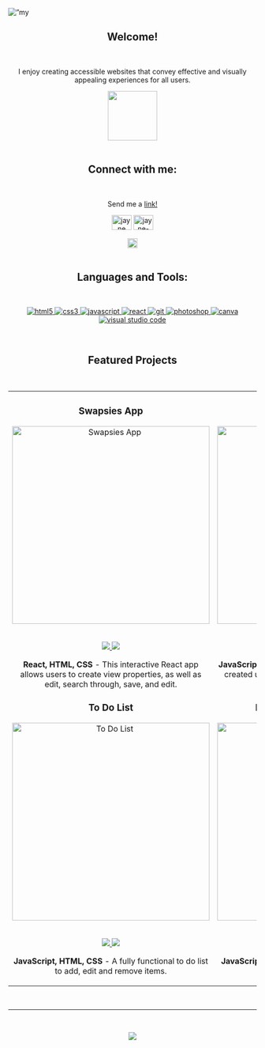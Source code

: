 <p align=”center”>
<img width=”200" height=”200" src="https://user-images.githubusercontent.com/102329836/222019504-9f5a9c48-782e-4b13-bb0c-25465375db29.png" alt=”my banner”>
</p>
<h2 align=center>Welcome!</h2>
<br>
<p align="center">I enjoy creating accessible websites that convey effective and visually appealing experiences for all users.</p>
<div id="header" align="center">
  <img src="https://media.giphy.com/media/YULPJoecGetvtOm1H0/giphy.gif" width="100"/>
</div>
<br>
<h2 align="center">Connect with me:</h2>
<br>
<p align="center">Send me a <a href="https://linktr.ee/jayneehamilton" rel="noopener noreferrer" target="_blank">link!</a></p>
<div align="center">
<a href="https://www.instagram.com/jayne.create/" rel="noopener noreferrer" target="_blank"><img align="center" src="https://raw.githubusercontent.com/rahuldkjain/github-profile-readme-generator/master/src/images/icons/Social/instagram.svg" alt="jayne gram" height="30" width="40" /></a>
<a href="https://www.linkedin.com/in/jayne-hamilton/" rel="noopener noreferrer" target="_blank"><img align="center" src="https://raw.githubusercontent.com/rahuldkjain/github-profile-readme-generator/master/src/images/icons/Social/linked-in-alt.svg" alt="jayne-hamilton" height="30" width="40" /></a>
<br>
<br>
<a href="https://twitter.com/jayneehamilton" rel="noopener noreferrer" target="_blank"><img align="center" src="https://img.shields.io/twitter/follow/:jayneehamilton.svg?style=social&label=@:jayneehamilton" alt="jayne-hamilton" height="20"  /></a>
<br>
<br>
<h2 align="center">Languages and Tools:</h2>
<br>
<p align="center">
<a href="https://www.w3.org/html/" target="_blank"> <img src="https://img.shields.io/badge/HTML5-E34F26?style=for-the-badge&logo=html5&logoColor=white" alt="html5" /> </a>
<a href="https://www.w3schools.com/css/" target="_blank"> <img src="https://img.shields.io/badge/CSS3-1572B6?style=for-the-badge&logo=css3&logoColor=white" alt="css3" /> </a>
<a href="https://developer.mozilla.org/en-US/docs/Web/JavaScript" target="_blank"> <img src="https://img.shields.io/badge/JavaScript-323330?style=for-the-badge&logo=javascript&logoColor=F7DF1Eg" alt="javascript" </a>
<a href="https://reactjs.org/" target="_blank"> <img src="https://img.shields.io/badge/react-%2320232a.svg?style=for-the-badge&logo=react&logoColor=%2361DAFB" alt="react" </a>
<a href="https://git-scm.com/" target="_blank"> <img src="https://img.shields.io/badge/Git-F05032?style=for-the-badge&logo=git&logoColor=white" alt="git" </a>
<a href="https://www.adobe.com/products/photoshop.html" target="_blank"> <img src="https://img.shields.io/badge/Adobe%20Photoshop-31A8FF?style=for-the-badge&logo=Adobe%20Photoshop&logoColor=black" alt="photoshop" </a>
<a href="https://www.canva.com/" target="_blank"> <img src="https://img.shields.io/badge/Canva-%2300C4CC.svg?&style=for-the-badge&logo=Canva&logoColor=white" alt="canva" /> </a>
<a href="https://code.visualstudio.com/" target="_blank"> <img src="https://img.shields.io/badge/Visual_Studio_Code-0078D4?style=for-the-badge&logo=visual%20studio%20code&logoColor=white" alt="visual studio code" /> </a>
</p>
<br>
<h2 align="center">Featured Projects</h2>
<br>
<div align="center">
<table>
<tr>
<td width="50%">
<h3 align="center">Swapsies App</h3>
<div align="center">
<a href="https://github.com/jayne-hamilton/swapsies" target="_blank"><img src="https://user-images.githubusercontent.com/102329836/222015233-c3b67e3c-0f3a-4abf-8ddc-cd7ebba04c8e.png" width="400" alt="Swapsies App"></a>
<br>
<br>
<p>
<a href="https://github.com/jayne-hamilton/swapsies" target="_blank">
<img src="https://img.shields.io/badge/CODE-ff9?style=for-the-badge&logo=github&logoColor=black">
</a>
<a href="https://github.com/jayne-hamilton/swapsies" target="_blank">
<img src="https://img.shields.io/badge/-website-green?style=for-the-badge&color=d1ed58">
</a>
</p>
<p><strong>React, HTML, CSS</strong> - This interactive React app allows users to create view properties, as well as edit, search through, save, and edit.</p>
<div>                        
<h3 align="center">To Do List</h3>
<div align="center">
<a href="https://github.com/jayne-hamilton/to-do-list" target="_blank"><img src="https://user-images.githubusercontent.com/102329836/222016493-e6fcb8c2-53e7-4fab-83e2-f70e8da3aadb.png" width="400" alt="To Do List"></a>
<br>
<br>
<p>
<a href="https://github.com/jayne-hamilton/to-do-list" target="_blank">
<img src="https://img.shields.io/badge/CODE-28bdbd?style=for-the-badge&logo=github&logoColor=black">
</a>
<a href="https://github.com/jayne-hamilton/to-do-list" target="_blank">
<img src="https://img.shields.io/badge/-website-green?style=for-the-badge&color=ff8d5c">
</a>
</p>
<p><strong>JavaScript, HTML, CSS</strong> - A fully functional to do list to add, edit and remove items.</p>
</div>
</td>
<td width="50%">
<h3 align="center">Portfolio Website</h3>
<div align="center">                                       
<a href="https://portfolio-amber-three-91.vercel.app/"  target="_blank"><img src="https://user-images.githubusercontent.com/102329836/222015336-f68d2109-2f52-49ee-84d6-83d7d45f31a7.png" width="400" alt="Portfolio Website"></a>
<br>
<br>
<p>
<a href="https://github.com/jayne-hamilton/jayne-portfolio" target="_blank">
<img src="https://img.shields.io/badge/CODE-4eb6d0?style=for-the-badge&logo=github&logoColor=black">
</a>
<a href="https://portfolio-amber-three-91.vercel.app/" target="_blank">
<img src="https://img.shields.io/badge/-website-green?style=for-the-badge&color=2d358f">
</a>
</p>
</p><strong>JavaScript, HTML, CSS</strong> - Personal portfolio website created using Next.js, React, TypeScript, Tailwind CSS</p>
</div>
<h3 align="center">Birthday Countdown Clock</h3>
<div align="center">
<a href="https://github.com/jayne-hamilton/birthday-countdown" target="_blank"><img src="https://user-images.githubusercontent.com/102329836/222016481-586cbe4a-f180-4fac-aecb-057b00d80532.png" width="400"  alt="Birthday Countdown Clock"></a>
<br>
<br>
<p>
<a href="https://github.com/jayne-hamilton/birthday-countdown" target="_blank">
<img src="https://img.shields.io/badge/CODE-f16059?style=for-the-badge&logo=github&logoColor=black"">
</a>
<a href="https://marisabrantley.github.io/lolcat-clock/" target="_blank">
<img src="https://img.shields.io/badge/-website-green?style=for-the-badge&color=black"">
</a>
</p><strong>JavaScript, HTML, CSS</strong> - A birthday countdown to December 28th.</p>
</div>                                                             
</table>                                                                               
</div>
<br>
<hr>                                                                                      
<br>
<p align="center">
<img src="https://github-readme-stats.vercel.app/api?username=jayne-hamilton&show_icons=true&theme=graywhite">
</p>
